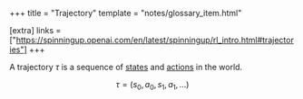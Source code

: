 +++
title = "Trajectory"
template = "notes/glossary_item.html"

[extra]
links = ["https://spinningup.openai.com/en/latest/spinningup/rl_intro.html#trajectories"]
+++

A trajectory $\tau$ is a sequence of <a href="#state">states</a> and <a href="#action-space">actions</a> in the world. 

$$
\tau = (s_0,a_0,s_1,a_1,...)
$$